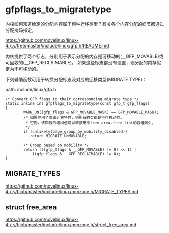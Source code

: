 gfpflags_to_migratetype
========================================

内核如何知道给定的分配内存属于何种迁移类型？有关各个内存分配的细节都通过分配掩码指定。

https://github.com/novelinux/linux-4.x.y/tree/master/include/linux/gfp.h/README.md

内核提供了两个标志，分别用于表示分配的内存是可移动的(__GFP_MOVABLE)或可回收的(__GFP_RECLAIMABLE)。
如果这些标志都没有设置，则分配的内存假定为不可移动的。

下列辅助函数可用于转换分配标志及对应的迁移类型(MIGRATE TYPE)：

path: include/linux/gfp.h
```
/* Convert GFP flags to their corresponding migrate type */
static inline int gfpflags_to_migratetype(const gfp_t gfp_flags)
{
        WARN_ON((gfp_flags & GFP_MOVABLE_MASK) == GFP_MOVABLE_MASK);
        /* 如果停用了页面迁移特性，则所有的页都是不可移动的。
         * 否则，该函数的返回值可以直接用作free_area.free_list的数组索引。
         */
        if (unlikely(page_group_by_mobility_disabled))
           return MIGRATE_UNMOVABLE;

        /* Group based on mobility */
        return (((gfp_flags & __GFP_MOVABLE) != 0) << 1) |
            ((gfp_flags & __GFP_RECLAIMABLE) != 0);
}
```

MIGRATE_TYPES
----------------------------------------

https://github.com/novelinux/linux-4.x.y/blob/master/include/linux/mmzone.h/MIGRATE_TYPES.md

struct free_area
----------------------------------------

https://github.com/novelinux/linux-4.x.y/blob/master/include/linux/mmzone.h/struct_free_area.md
